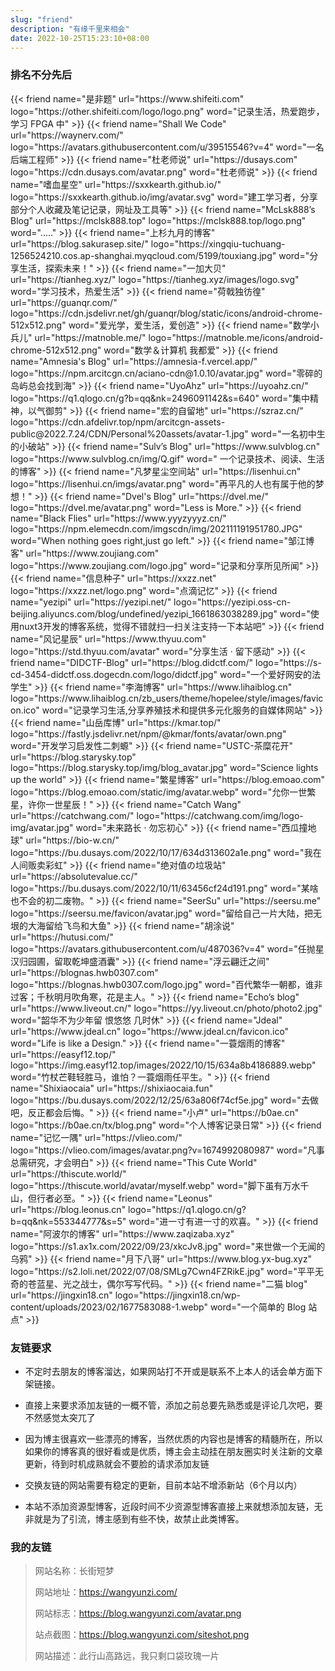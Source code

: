 ```yaml
---
slug: "friend"
description: "有缘千里来相会"
date: 2022-10-25T15:23:10+08:00
---
```

<!-- {{< notice notice-info >}}
朋友们真的抱歉，由于博主最近一段时间开始忙的飞起，所以先暂停一段时间的友链添加，如果实在想添加友链的，可以留言，但是要等过一段时间才会添加到本博客的页面。敬请谅解！
{{< /notice >}} -->

### 排名不分先后
<div class="flink" id="article-container">
<div class="friend-list-div" >
{{< friend name="是非题" url="https://www.shifeiti.com" logo="https://other.shifeiti.com/logo/logo.png" word="记录生活，热爱跑步，学习 FPGA 中" >}}
{{< friend name="Shall We Code" url="https://waynerv.com/" logo="https://avatars.githubusercontent.com/u/39515546?v=4" word="一名后端工程师" >}}
{{< friend name="杜老师说" url="https://dusays.com" logo="https://cdn.dusays.com/avatar.png" word="杜老师说" >}}
{{< friend name="嗜血星空" url="https://sxxkearth.github.io/" logo="https://sxxkearth.github.io/img/avatar.svg" word="建工学习者，分享部分个人收藏及笔记记录，网址及工具等" >}}
{{< friend name="McLsk888’s Blog" url="https://mclsk888.top" logo="https://mclsk888.top/logo.png" word="....." >}}
{{< friend name="上杉九月的博客" url="https://blog.sakurasep.site/" logo="https://xingqiu-tuchuang-1256524210.cos.ap-shanghai.myqcloud.com/5199/touxiang.jpg" word="分享生活，探索未来！" >}}
{{< friend name="一加大贝" url="https://tianheg.xyz/" logo="https://tianheg.xyz/images/logo.svg" word="学习技术，热爱生活" >}}
{{< friend name="荷戟独彷徨" url="https://guanqr.com/" logo="https://cdn.jsdelivr.net/gh/guanqr/blog/static/icons/android-chrome-512x512.png" word="爱光学，爱生活，爱创造" >}}
{{< friend name="数学小兵儿" url="https://matnoble.me/" logo="https://matnoble.me/icons/android-chrome-512x512.png" word="数学＆计算机 我都爱" >}}
{{< friend name="Amnesia's Blog" url="https://amnesia-f.vercel.app/" logo="https://npm.arcitcgn.cn/aciano-cdn@1.0.10/avatar.jpg" word="零碎的岛屿总会找到海" >}}
{{< friend name="UyoAhz" url="https://uyoahz.cn/" logo="https://q1.qlogo.cn/g?b=qq&nk=2496091142&s=640" word="集中精神，以气御剪" >}}
{{< friend name="宏的自留地" url="https://szraz.cn/" logo="https://cdn.afdelivr.top/npm/arcitcgn-assets-public@2022.7.24/CDN/Personal%20assets/avatar-1.jpg" word="一名初中生的小破站" >}}
{{< friend name="Sulv’s Blog" url="https://www.sulvblog.cn" logo="https://www.sulvblog.cn/img/Q.gif" word="	一个记录技术、阅读、生活的博客" >}}
{{< friend name="凡梦星尘空间站" url="https://lisenhui.cn" logo="https://lisenhui.cn/imgs/avatar.png" word="再平凡的人也有属于他的梦想！" >}}
{{< friend name="Dvel's Blog" url="https://dvel.me/" logo="https://dvel.me/avatar.png" word="Less is More." >}}
{{< friend name="Black Flies" url="https://www.yyyzyyyz.cn/" logo="https://npm.elemecdn.com/imgscdn/img/202111191951780.JPG" word="When nothing goes right,just go left." >}}
{{< friend name="邹江博客" url="https://www.zoujiang.com" logo="https://www.zoujiang.com/logo.jpg" word="记录和分享所见所闻" >}}
{{< friend name="信息种子" url="https://xxzz.net" logo="https://xxzz.net/logo.png" word="点滴记忆" >}}
{{< friend name="yezipi" url="https://yezipi.net/" logo="https://yezipi.oss-cn-beijing.aliyuncs.com/blog/undefined/yezipi_1661863038289.jpg" word="使用nuxt3开发的博客系统，觉得不错就扫一扫关注支持一下本站吧" >}}
{{< friend name="风记星辰" url="https://www.thyuu.com" logo="https://std.thyuu.com/avatar" word="分享生活 · 留下感动" >}}
{{< friend name="DIDCTF-Blog" url="https://blog.didctf.com/" logo="https://s-cd-3454-didctf.oss.dogecdn.com/logo/didctf.jpg" word="一个爱好网安的法学生" >}}
{{< friend name="李海博客" url="https://www.lihaiblog.cn" logo="https://www.lihaiblog.cn/zb_users/theme/hopelee/style/images/favicon.ico" word="记录学习生活,分享养殖技术和提供多元化服务的自媒体网站" >}}
{{< friend name="山岳库博" url="https://kmar.top/" logo="https://fastly.jsdelivr.net/npm/@kmar/fonts/avatar/own.png" word="开发学习启发性二刺螈" >}}
{{< friend name="USTC-茶糜花开" url="https://blog.starysky.top" logo="https://blog.starysky.top/img/blog_avatar.jpg" word="Science lights up the world" >}}
{{< friend name="繁星博客" url="https://blog.emoao.com" logo="https://blog.emoao.com/static/img/avatar.webp" word="允你一世繁星，许你一世星辰！" >}}
<!-- {{< friend name="配菜师" url="https://mingshen.xyz/" logo="https://clevermingblog.oss-cn-nanjing.aliyuncs.com/imgs/head_logo.jpg" word="In a Daze? NO!Become Sober!" >}} -->
{{< friend name="Catch Wang" url="https://catchwang.com/" logo="https://catchwang.com/img/logo-img/avatar.jpg" word="未来路长 · 勿忘初心" >}}
{{< friend name="西瓜撞地球" url="https://bio-w.cn/" logo="https://bu.dusays.com/2022/10/17/634d313602a1e.png" word="我在人间贩卖彩虹" >}}
{{< friend name="绝对值の垃圾站" url="https://absolutevalue.cc/" logo="https://bu.dusays.com/2022/10/11/63456cf24d191.png" word="某啥也不会的初二废物。" >}}
{{< friend name="SeerSu" url="https://seersu.me" logo="https://seersu.me/favicon/avatar.jpg" word="留给自己一片大陆，把无垠的大海留给飞鸟和大鱼" >}}
{{< friend name="胡涂说" url="https://hutusi.com/" logo="https://avatars.githubusercontent.com/u/487036?v=4" word="任抛星汉归园圃，留取乾坤盛酒囊" >}}
{{< friend name="浮云翩迁之间" url="https://blognas.hwb0307.com" logo="https://blognas.hwb0307.com/logo.jpg" word="百代繁华一朝都，谁非过客；千秋明月吹角寒，花是主人。" >}}
{{< friend name="Echo’s blog" url="https://www.liveout.cn/" logo="https://yy.liveout.cn/photo/photo2.jpg" word="韶华不为少年留 恨悠悠 几时休" >}}
{{< friend name="Jdeal" url="https://www.jdeal.cn" logo="https://www.jdeal.cn/favicon.ico" word="Life is like a Design." >}}
{{< friend name="一蓑烟雨的博客" url="https://easyf12.top/" logo="https://img.easyf12.top/images/2022/10/15/634a8b4186889.webp" word="竹杖芒鞋轻胜马，谁怕？一蓑烟雨任平生。" >}}
{{< friend name="Shixiaocaia" url="https://shixiaocaia.fun" logo="https://bu.dusays.com/2022/12/25/63a806f74cf5e.jpg" word="去做吧，反正都会后悔。" >}}
{{< friend name="小卢" url="https://b0ae.cn" logo="https://b0ae.cn/tx/blog.png" word="个人博客记录日常" >}}
{{< friend name="记忆一隅" url="https://vlieo.com/" logo="https://vlieo.com/images/avatar.png?v=1674992080987" word="凡事总需研究，才会明白" >}}
{{< friend name="This Cute World" url="https://thiscute.world/" logo="https://thiscute.world/avatar/myself.webp" word="脚下虽有万水千山，但行者必至。" >}}
{{< friend name="Leonus" url="https://blog.leonus.cn" logo="https://q1.qlogo.cn/g?b=qq&nk=553344777&s=5" word="进一寸有进一寸的欢喜。" >}}
{{< friend name="阿波尔的博客" url="https://www.zaqizaba.xyz" logo="https://s1.ax1x.com/2022/09/23/xkcJv8.jpg" word="来世做一个无闻的乌鸦" >}}
{{< friend name="月下八哥" url="https://www.blog.yx-bug.xyz" logo="https://s2.loli.net/2022/07/08/SMLg7Cwn4FZRikE.jpg" word="平平无奇的苍蓝星、光之战士，偶尔写写代码。" >}}
{{< friend name="二猫 blog" url="https://jingxin18.cn" logo="https://jingxin18.cn/wp-content/uploads/2023/02/1677583088-1.webp" word="一个简单的 Blog 站点" >}}

</div>
</div>


<h3>友链要求</h3>

- 不定时去朋友的博客溜达，如果网站打不开或是联系不上本人的话会单方面下架链接。

- 直接上来要求添加友链的一概不管，添加之前总要先熟悉或是评论几次吧，要不然感觉太突兀了

- 因为博主很喜欢一些漂亮的博客，当然优质的内容也是博客的精髓所在，所以如果你的博客真的很好看或是优质，博主会主动挂在朋友圈实时关注新的文章更新，待到时机成熟就会不要脸的请求添加友链

- 交换友链的网站需要有稳定的更新，目前本站不增添新站（6个月以内）

- 本站不添加资源型博客，近段时间不少资源型博客直接上来就想添加友链，无非就是为了引流，博主感到有些不快，故禁止此类博客。

<h3>我的友链</h3>

> 网站名称：长街短梦
>
> 网站地址：https://wangyunzi.com/
>
> 网站标志：https://blog.wangyunzi.com/avatar.png
>
> 站点截图：https://blog.wangyunzi.com/siteshot.png
> 
> 网站描述：此行山高路远，我只剩口袋玫瑰一片






